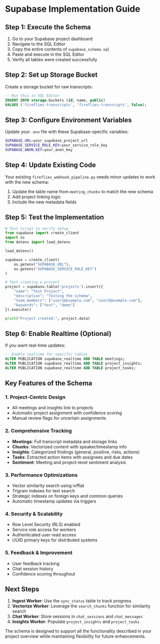 # Supabase Implementation Guide

## Step 1: Execute the Schema

1. Go to your Supabase project dashboard
2. Navigate to the SQL Editor
3. Copy the entire contents of `supabase_schema.sql`
4. Paste and execute in the SQL Editor
5. Verify all tables were created successfully

## Step 2: Set up Storage Bucket

Create a storage bucket for raw transcripts:

```sql
-- Run this in SQL Editor
INSERT INTO storage.buckets (id, name, public)
VALUES ('fireflies-transcripts', 'fireflies-transcripts', false);
```

## Step 3: Configure Environment Variables

Update your `.env` file with these Supabase-specific variables:

```bash
SUPABASE_URL=your_supabase_project_url
SUPABASE_SERVICE_ROLE_KEY=your_service_role_key
SUPABASE_ANON_KEY=your_anon_key
```

## Step 4: Update Existing Code

Your existing `fireflies_webhook_pipeline.py` needs minor updates to work with the new schema:

1. Update the table name from `meeting_chunks` to match the new schema
2. Add project linking logic
3. Include the new metadata fields

## Step 5: Test the Implementation

```python
# Test script to verify setup
from supabase import create_client
import os
from dotenv import load_dotenv

load_dotenv()

supabase = create_client(
    os.getenv("SUPABASE_URL"),
    os.getenv("SUPABASE_SERVICE_ROLE_KEY")
)

# Test creating a project
project = supabase.table('projects').insert({
    "name": "Test Project",
    "description": "Testing the schema",
    "team_members": ["user1@example.com", "user2@example.com"],
    "keywords": ["test", "demo"]
}).execute()

print("Project created:", project.data)
```

## Step 6: Enable Realtime (Optional)

If you want real-time updates:

```sql
-- Enable realtime for specific tables
ALTER PUBLICATION supabase_realtime ADD TABLE meetings;
ALTER PUBLICATION supabase_realtime ADD TABLE project_insights;
ALTER PUBLICATION supabase_realtime ADD TABLE project_tasks;
```

## Key Features of the Schema

### 1. Project-Centric Design
- All meetings and insights link to projects
- Automatic project assignment with confidence scoring
- Manual review flags for uncertain assignments

### 2. Comprehensive Tracking
- **Meetings**: Full transcript metadata and storage links
- **Chunks**: Vectorized content with speaker/timestamp info
- **Insights**: Categorized findings (general, positive, risks, actions)
- **Tasks**: Extracted action items with assignees and due dates
- **Sentiment**: Meeting and project-level sentiment analysis

### 3. Performance Optimizations
- Vector similarity search using ivfflat
- Trigram indexes for text search
- Strategic indexes on foreign keys and common queries
- Automatic timestamp updates via triggers

### 4. Security & Scalability
- Row Level Security (RLS) enabled
- Service role access for workers
- Authenticated user read access
- UUID primary keys for distributed systems

### 5. Feedback & Improvement
- User feedback tracking
- Chat session history
- Confidence scoring throughout

## Next Steps

1. **Ingest Worker**: Use the `sync_status` table to track progress
2. **Vectorize Worker**: Leverage the `search_chunks` function for similarity search
3. **Chat Worker**: Store sessions in `chat_sessions` and `chat_messages`
4. **Insights Worker**: Populate `project_insights` and `project_tasks`

The schema is designed to support all the functionality described in your project overview while maintaining flexibility for future enhancements.